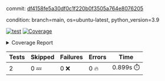 commit: [df4158fe5a30df0c1f220b0f3505a764e8076205](https://github.com/rcmdnk/s3-reader/tree/df4158fe5a30df0c1f220b0f3505a764e8076205)

condition: branch=main, os=ubuntu-latest, python_version=3.9

[![test](https://github.com/rcmdnk/s3-reader/actions/workflows/test.yml/badge.svg)](https://github.com/rcmdnk/s3-reader/actions/runs/17059781703)
<a href="https://github.com/rcmdnk/s3-reader/blob/df4158fe5a30df0c1f220b0f3505a764e8076205/README.md"><img alt="Coverage" src="https://img.shields.io/badge/Coverage-36%25-red.svg" /></a><details><summary>Coverage Report </summary><table><tr><th>File</th><th>Stmts</th><th>Miss</th><th>Cover</th><th>Missing</th></tr><tbody><tr><td colspan="5"><b>src/s3_reader</b></td></tr><tr><td>&nbsp; &nbsp;<a href="https://github.com/rcmdnk/s3-reader/blob/df4158fe5a30df0c1f220b0f3505a764e8076205/src/s3_reader/__init__.py">\_\_init\_\_.py</a></td><td>8</td><td>2</td><td>75%</td><td><a href="https://github.com/rcmdnk/s3-reader/blob/df4158fe5a30df0c1f220b0f3505a764e8076205/src/s3_reader/__init__.py#L11-L12">11&ndash;12</a></td></tr><tr><td>&nbsp; &nbsp;<a href="https://github.com/rcmdnk/s3-reader/blob/df4158fe5a30df0c1f220b0f3505a764e8076205/src/s3_reader/file.py">file.py</a></td><td>93</td><td>64</td><td>31%</td><td><a href="https://github.com/rcmdnk/s3-reader/blob/df4158fe5a30df0c1f220b0f3505a764e8076205/src/s3_reader/file.py#L60-L63">60&ndash;63</a>, <a href="https://github.com/rcmdnk/s3-reader/blob/df4158fe5a30df0c1f220b0f3505a764e8076205/src/s3_reader/file.py#L66">66</a>, <a href="https://github.com/rcmdnk/s3-reader/blob/df4158fe5a30df0c1f220b0f3505a764e8076205/src/s3_reader/file.py#L69-L76">69&ndash;76</a>, <a href="https://github.com/rcmdnk/s3-reader/blob/df4158fe5a30df0c1f220b0f3505a764e8076205/src/s3_reader/file.py#L79-L81">79&ndash;81</a>, <a href="https://github.com/rcmdnk/s3-reader/blob/df4158fe5a30df0c1f220b0f3505a764e8076205/src/s3_reader/file.py#L85-L91">85&ndash;91</a>, <a href="https://github.com/rcmdnk/s3-reader/blob/df4158fe5a30df0c1f220b0f3505a764e8076205/src/s3_reader/file.py#L95-L99">95&ndash;99</a>, <a href="https://github.com/rcmdnk/s3-reader/blob/df4158fe5a30df0c1f220b0f3505a764e8076205/src/s3_reader/file.py#L104-L150">104&ndash;150</a>, <a href="https://github.com/rcmdnk/s3-reader/blob/df4158fe5a30df0c1f220b0f3505a764e8076205/src/s3_reader/file.py#L153-L165">153&ndash;165</a></td></tr><tr><td><b>TOTAL</b></td><td><b>103</b></td><td><b>66</b></td><td><b>36%</b></td><td>&nbsp;</td></tr></tbody></table></details>

| Tests | Skipped | Failures | Errors | Time |
| ----- | ------- | -------- | -------- | ------------------ |
| 2 | 0 :zzz: | 0 :x: | 0 :fire: | 0.899s :stopwatch: |

